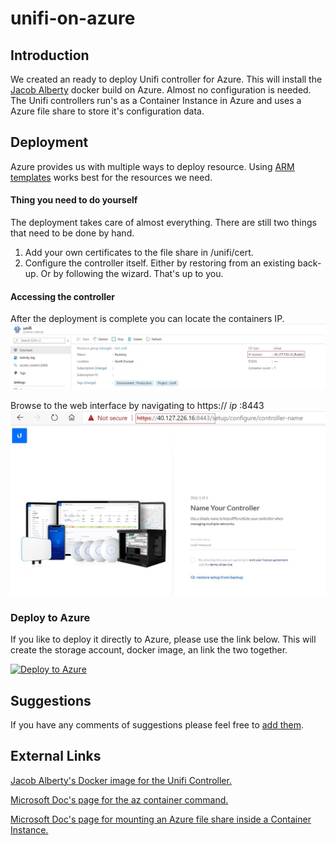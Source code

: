 # unifi-on-azure

## Introduction
We created an ready to deploy Unifi controller for Azure. This will install the [Jacob Alberty](https://github.com/jacobalberty/unifi-docker) docker build on Azure. Almost no configuration is needed.
The Unifi controllers run's as a Container Instance in Azure and uses a Azure file share to store it's configuration data.

## Deployment
Azure provides us with multiple ways to deploy resource. Using [ARM templates](https://docs.microsoft.com/en-us/azure/azure-resource-manager/templates/) works best for the resources we need.

#### Thing you need to do yourself
The deployment takes care of almost everything. There are still two things that need to be done by hand.
1. Add your own certificates to the file share in /unifi/cert.
2. Configure the controller itself. Either by restoring from an existing back-up. Or by following the wizard. That's up to you.

#### Accessing the controller
After the deployment is complete you can locate the containers IP.
![alt text](https://raw.githubusercontent.com/Syndicate-Consulting/unifi-on-azure/master/Unifi%20Docker%20IP.jpg?raw=true)

Browse to the web interface by navigating to https:// *ip* :8443
![alt text](https://github.com/Syndicate-Consulting/unifi-on-azure/blob/master/Unifi%20Docker%20Web.jpg?raw=true)

### Deploy to Azure
If you like to deploy it directly to Azure, please use the link below. This will create the storage account, docker image, an link the two together.

[![Deploy to Azure](https://azurecomcdn.azureedge.net/mediahandler/acomblog/media/Default/blog/deploybutton.png)](https://azuredeploy.net/)

## Suggestions
If you have any comments of suggestions please feel free to [add them](https://github.com/Syndicate-Consulting/unifi-on-azure/issues).

## External Links
[Jacob Alberty's Docker image for the Unifi Controller.](https://github.com/jacobalberty/unifi-docker)

[Microsoft Doc's page for the az container command.](https://docs.microsoft.com/en-us/cli/azure/container?view=azure-cli-latest)

[Microsoft Doc's page for mounting an Azure file share inside a Container Instance.](https://docs.microsoft.com/en-us/azure/container-instances/container-instances-volume-azure-files)
